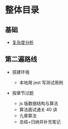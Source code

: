 # 整体目录
<ClientOnly>
  <goal/>
</ClientOnly>


## 基础
- [复杂度分析](./base/complexity.md)

## 第二遍路线
- 搭建环境
  - 本地用 jest 写测试用例

- 按章节过题
  - js 版数据结构与算法
  - 算法面试通关 40 讲
  - 九章算法
  - 总结+归纳并补充笔记